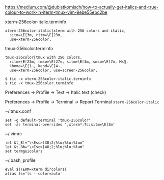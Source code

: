 

https://medium.com/@dubistkomisch/how-to-actually-get-italics-and-true-colour-to-work-in-iterm-tmux-vim-9ebe55ebc2be



xterm-256color-italic.terminfo

```
xterm-256color-italic|xterm with 256 colors and italic,
  sitm=\E[3m, ritm=\E[23m,
  use=xterm-256color,
```


tmux-256color.terminfo

```
tmux-256color|tmux with 256 colors,
  ritm=\E[23m, rmso=\E[27m, sitm=\E[3m, smso=\E[7m, Ms@,
  khome=\E[1~, kend=\E[4~,
  use=xterm-256color, use=screen-256color,
```


```console
$ tic -x xterm-256color-italic.terminfo
$ tic -x tmux-256color.terminfo
```


Preferences -> Profile -> Text -> Italic text (check)

Preferences -> Profile -> Terminal -> Report Terminal `xterm-256color-italic`



~/.tmux.conf
```
set -g default-terminal 'tmux-256color'
set -as terminal-overrides ',xterm*:Tc:sitm=\E[3m'
```


~/.vimrc
```
let &t_8f="\<Esc>[38;2;%lu;%lu;%lum"
let &t_8b="\<Esc>[48;2;%lu;%lu;%lum"
set termguicolors
```


~/.bash_profile
```
eval $(TERM=xterm dircolors)
alias ls='ls --color=auto'
```
